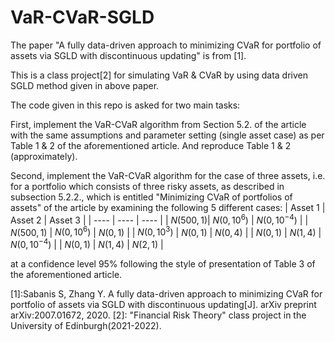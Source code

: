 # VaR-CVaR-SGLD

The paper "A fully data-driven approach to minimizing CVaR for portfolio of assets via SGLD with discontinuous updating" is from [1].

This is a class project[2] for simulating VaR &amp; CVaR by using data driven SGLD method given in above paper.

The code given in this repo is asked for two main tasks:

First, implement the VaR-CVaR algorithm from Section 5.2. of the article with the same assumptions and parameter setting (single asset case) as per Table 1 & 2 of the
aforementioned article. And reproduce Table 1 & 2 (approximately).

Second, implement the VaR-CVaR algorithm for the case of three assets, i.e. for a portfolio which consists of three risky assets, as described in subsection 5.2.2., which is entitled "Minimizing CVaR of portfolios of assets" of the article by examining the following 5 different cases:
| Asset 1 | Asset 2 | Asset 3 |
|   ----  |   ----  |   ----  |
| $N(500,1)$| $N(0,10^{6})$ | $N(0,10^{-4})$ |
| $N(500,1)$  |  $N(0,10^{6})$  |  $N(0,1)$  |
| $N(0,10^3)$ | $N(0,1)$  | $N(0,4)$  |
| $N(0,1)$  | $N(1,4)$  |  $N(0,10^{-4})$ |
|  $N(0,1)$  | $N(1,4)$  |  $N(2,1)$  |


at a confidence level 95% following the style of presentation of Table 3 of the aforementioned article.


[1]:Sabanis S, Zhang Y. A fully data-driven approach to minimizing CVaR for portfolio of assets via SGLD with discontinuous updating[J]. arXiv preprint arXiv:2007.01672, 2020.
[2]: "Financial Risk Theory" class project in the University of Edinburgh(2021-2022). 
